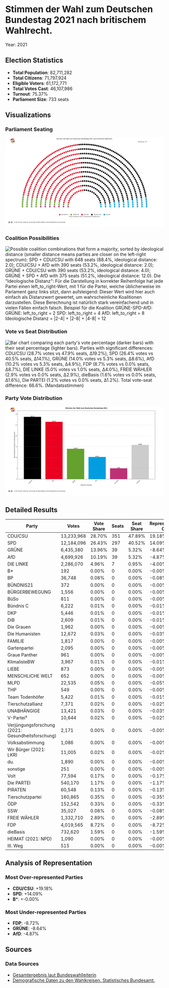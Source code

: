 # Stimmen der Wahl zum Deutschen Bundestag 2021 nach britischem Wahlrecht.
Year: 2021

## Election Statistics
- **Total Population**: 82,711,282
- **Total Citizens**: 71,797,924
- **Eligible Voters**: 61,172,771
- **Total Votes Cast**: 46,107,986
- **Turnout**: 75.37%
- **Parliament Size**: 733 seats

## Visualizations
### Parliament Seating
![Parliament seating arrangement with 733 total seats. Parties from left to right: DIE LINKE with 7 seats (1.0%), GRÜNE with 39 seats (5.3%), SPD with 297 seats (40.5%), CDU/CSU with 351 seats (47.9%), AfD with 39 seats (5.3%). Hinweis: Verteilung nutzt nur Mandatsstimmen (Erststimmen) .](../plots/germany2021_uk_parliament.png)

### Coalition Possibilities
![Possible coalition combinations that form a majority, sorted by ideological distance (smaller distance means parties are closer on the left-right spectrum): SPD + CDU/CSU with 648 seats (88.4%, ideological distance: 2.0); CDU/CSU + AfD with 390 seats (53.2%, ideological distance: 2.0); GRÜNE + CDU/CSU with 390 seats (53.2%, ideological distance: 4.0); GRÜNE + SPD + AfD with 375 seats (51.2%, ideological distance: 12.0). Die "Ideologische Distanz": Für die Darstellung in korrekter Reihenfolge hat jede Partei einen left_to_right-Wert, mit 1 für die Partei, welche üblicherweise im Parlament ganz links sitzt, dann aufsteigend: Dieser Wert wird hier auch einfach als Distanzwert gewertet, um wahrscheinliche Koalitionen darzustellen. Diese Berechnung ist natürlich stark vereinfachend und in vielen Fällen einfach falsch.  Beispiel für die Koalition GRÜNE-SPD-AfD: GRÜNE: left_to_right = 2 SPD: left_to_right = 4 AfD: left_to_right = 8 Ideologische Distanz = |2-4| + |2-8| + |4-8| = 12](../plots/germany2021_uk_coalitions.png)

### Vote vs Seat Distribution
![Bar chart comparing each party's vote percentage (darker bars) with their seat percentage (lighter bars). Parties with significant differences: CDU/CSU (28.7% votes vs 47.9% seats, Δ19.2%), SPD (26.4% votes vs 40.5% seats, Δ14.1%), GRÜNE (14.0% votes vs 5.3% seats, Δ8.6%), AfD (10.2% votes vs 5.3% seats, Δ4.9%), FDP (8.7% votes vs 0.0% seats, Δ8.7%), DIE LINKE (5.0% votes vs 1.0% seats, Δ4.0%), FREIE WÄHLER (2.9% votes vs 0.0% seats, Δ2.9%), dieBasis (1.6% votes vs 0.0% seats, Δ1.6%), Die PARTEI (1.2% votes vs 0.0% seats, Δ1.2%). Total vote-seat difference: 66.6%. (Mandatsstimmen)](../plots/germany2021_uk_vote_seat_distribution.png)

### Party Vote Distribution
![Bar chart showing the percentage of votes received by each party, including parties that did not receive seats. Parties ordered by vote share (descending): CDU/CSU: 28.7%, SPD: 26.4%, GRÜNE: 14.0%, AfD: 10.2%, DIE LINKE: 5.0%, Sonstige: 15.8%. (Mandatsstimmen)](../plots/germany2021_uk_vote_distribution.png)

## Detailed Results
| Party | Votes | Vote Share | Seats | Seat Share | Representation Gap |
|-------|--------|------------|-------|------------|-------------------|
| CDU/CSU | 13,233,968 | 28.70% | 351 | 47.89% | 19.18% |
| SPD | 12,184,096 | 26.43% | 297 | 40.52% | 14.09% |
| GRÜNE | 6,435,380 | 13.96% | 39 | 5.32% | -8.64% |
| AfD | 4,699,926 | 10.19% | 39 | 5.32% | -4.87% |
| DIE LINKE | 2,286,070 | 4.96% | 7 | 0.95% | -4.00% |
| B* | 192 | 0.00% | 0 | 0.00% | -0.00% |
| BP | 36,748 | 0.08% | 0 | 0.00% | -0.08% |
| BÜNDNIS21 | 372 | 0.00% | 0 | 0.00% | -0.00% |
| BÜRGERBEWEGUNG | 1,556 | 0.00% | 0 | 0.00% | -0.00% |
| BüSo | 811 | 0.00% | 0 | 0.00% | -0.00% |
| Bündnis C | 6,222 | 0.01% | 0 | 0.00% | -0.01% |
| DKP | 5,446 | 0.01% | 0 | 0.00% | -0.01% |
| DiB | 2,609 | 0.01% | 0 | 0.00% | -0.01% |
| Die Grauen | 1,962 | 0.00% | 0 | 0.00% | -0.00% |
| Die Humanisten | 12,672 | 0.03% | 0 | 0.00% | -0.03% |
| FAMILIE | 1,817 | 0.00% | 0 | 0.00% | -0.00% |
| Gartenpartei | 2,095 | 0.00% | 0 | 0.00% | -0.00% |
| Graue Panther | 961 | 0.00% | 0 | 0.00% | -0.00% |
| KlimalisteBW | 3,967 | 0.01% | 0 | 0.00% | -0.01% |
| LIEBE | 873 | 0.00% | 0 | 0.00% | -0.00% |
| MENSCHLICHE WELT | 652 | 0.00% | 0 | 0.00% | -0.00% |
| MLPD | 22,535 | 0.05% | 0 | 0.00% | -0.05% |
| THP | 549 | 0.00% | 0 | 0.00% | -0.00% |
| Team Todenhöfer | 5,422 | 0.01% | 0 | 0.00% | -0.01% |
| Tierschutzallianz | 7,371 | 0.02% | 0 | 0.00% | -0.02% |
| UNABHÄNGIGE | 13,421 | 0.03% | 0 | 0.00% | -0.03% |
| V-Partei³ | 10,644 | 0.02% | 0 | 0.00% | -0.02% |
| Verjüngungsforschung (2021: Gesundheitsforschung) | 2,171 | 0.00% | 0 | 0.00% | -0.00% |
| Volksabstimmung | 1,086 | 0.00% | 0 | 0.00% | -0.00% |
| Wir Bürger (2021: LKR) | 11,005 | 0.02% | 0 | 0.00% | -0.02% |
| du. | 1,890 | 0.00% | 0 | 0.00% | -0.00% |
| sonstige | 251 | 0.00% | 0 | 0.00% | -0.00% |
| Volt | 77,594 | 0.17% | 0 | 0.00% | -0.17% |
| Die PARTEI | 540,170 | 1.17% | 0 | 0.00% | -1.17% |
| PIRATEN | 60,548 | 0.13% | 0 | 0.00% | -0.13% |
| Tierschutzpartei | 160,865 | 0.35% | 0 | 0.00% | -0.35% |
| ÖDP | 152,542 | 0.33% | 0 | 0.00% | -0.33% |
| SSW | 35,027 | 0.08% | 0 | 0.00% | -0.08% |
| FREIE WÄHLER | 1,332,710 | 2.89% | 0 | 0.00% | -2.89% |
| FDP | 4,019,565 | 8.72% | 0 | 0.00% | -8.72% |
| dieBasis | 732,620 | 1.59% | 0 | 0.00% | -1.59% |
| HEIMAT (2021: NPD) | 1,090 | 0.00% | 0 | 0.00% | -0.00% |
| III. Weg | 515 | 0.00% | 0 | 0.00% | -0.00% |

## Analysis of Representation
### Most Over-represented Parties
- **CDU/CSU**: +19.18%
- **SPD**: +14.09%
- **B***: +-0.00%

### Most Under-represented Parties
- **FDP**: -8.72%
- **GRÜNE**: -8.64%
- **AfD**: -4.87%

## Sources

### Data Sources
- [Gesamtergebnis laut Bundeswahlleiterin](https://www.bundeswahlleiterin.de/bundestagswahlen/2021/ergebnisse/opendata/btw21/20240211_wdhwahl-vgl2021/daten/gesamtergebnis_01.xml)
- [Demografische Daten zu den Wahlkreisen. Statistisches Bundesamt.](https://ergebnisse.zensus2022.de/datenbank/online/table/4000W-1W11)